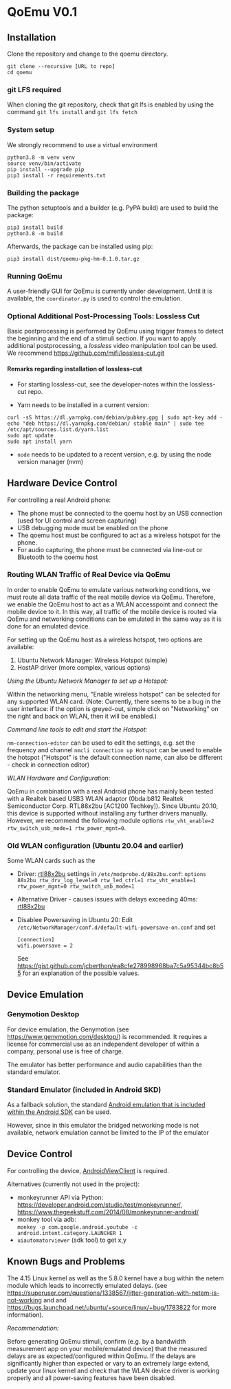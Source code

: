 # QoEmu V0.1

## Installation

Clone the repository and change to the qoemu directory.

```
git clone --recursive [URL to repo]
cd qoemu
```

### git LFS required
When cloning the git repository, check that git lfs is enabled
by using the command ``git lfs install`` and ``git lfs fetch``

### System setup
We strongly recommend to use a virtual environment
```
python3.8 -m venv venv
source venv/bin/activate
pip install --upgrade pip
pip3 install -r requirements.txt
```

### Building the package
The python setuptools and a builder (e.g. PyPA build) are used to build the package:
```
pip3 install build
python3.8 -m build
```

Afterwards, the package can be installed using pip:

```
pip3 install dist/qoemu-pkg-hm-0.1.0.tar.gz
```

### Running QoEmu
A user-friendly GUI for QoEmu is currently under development. Until it is available,
the ``coordinator.py`` is used to control the emulation.


### Optional Additional Post-Processing Tools: Lossless Cut
Basic postprocessing is performed by QoEmu using trigger frames to detect
the beginning and the end of a stimuli section. If you want to apply
additional postprocessing, a *lossless* video manipulation tool can 
be used. We recommend https://github.com/mifi/lossless-cut.git

#### Remarks regarding installation of lossless-cut
* For starting lossless-cut, see the developer-notes within the
lossless-cut repo.

* Yarn needs to be installed in a current version:
```
curl -sS https://dl.yarnpkg.com/debian/pubkey.gpg | sudo apt-key add - 
echo "deb https://dl.yarnpkg.com/debian/ stable main" | sudo tee /etc/apt/sources.list.d/yarn.list 
sudo apt update 
sudo apt install yarn
```
* `node` needs to be updated to a recent version, e.g. by using the node version manager (nvm)


## Hardware Device Control
For controlling a real Android phone:
* The phone must be connected to the qoemu host by an USB connection (used for
  UI control and screen capturing)
* USB debugging mode must be enabled on the phone
* The qoemu host must be configured to act as a wireless hotspot for the phone.
* For audio capturing, the phone must be connected via line-out or Bluetooth
  to the qoemu host

### Routing WLAN Traffic of Real Device via QoEmu
In order to enable QoEmu to emulate various networking conditions,
we must route all data traffic of the real mobile device via QoEmu. Therefore,
we enable the QoEmu host to act as a WLAN accesspoint and connect the
mobile device to it. In this way, all traffic of the mobile device
is routed via QoEmu and networking conditions can be emulated in the same 
way as it is done for an emulated device.

For setting up the QoEmu host as a wireless hotspot, two options are available:

1) Ubuntu Network Manager: Wireless Hotspot (simple) 
2) HostAP driver (more complex, various options)

*Using the Ubuntu Network Manager to set up a Hotspot:*

Within the networking menu, "Enable wireless hotspot" can be selected for any
supported WLAN card. (Note: Currently, there seems to be a bug in the
user interface: if the option is greyed-out, simple click on "Networking" on the
right and back on WLAN, then it will be enabled.)


*Command line tools to edit and start the Hotspot:*

``nm-connection-editor`` can be used to edit the settings, e.g. set the
frequency and channel
``nmcli connection up Hotspot`` can be used to enable the hotspot ("Hotspot" is
the default connection name, can also be different - check in connection editor)


*WLAN Hardware and Configuration*:

QoEmu in combination with a real Android phone has mainly been tested with a Realtek based USB3 WLAN adaptor 
(0bda:b812 Realtek Semiconductor Corp. RTL88x2bu [AC1200 Techkey]). Since Ubuntu 20.10, this device is
supported without installing any further drivers manually. However, we recommend the following module options
`rtw_vht_enable=2 rtw_switch_usb_mode=1 rtw_power_mgnt=0`.

### Old WLAN configuration (Ubuntu 20.04 and earlier)
Some WLAN cards such as the 
* Driver: [rtl88x2bu](https://github.com/morrownr/88x2bu)
  settings in ` /etc/modprobe.d/88x2bu.conf `: `options 88x2bu rtw_drv_log_level=0 rtw_led_ctrl=1 rtw_vht_enable=1 rtw_power_mgnt=0 rtw_switch_usb_mode=1`
* Alternative Driver - causes issues with delays exceeding 40ms: [rtl88x2bu](https://github.com/cilynx/rtl88x2bu)
* Disablee Powersaving in Ubuntu 20: Edit ``/etc/NetworkManager/conf.d/default-wifi-powersave-on.conf`` and set

  ```
  [connection]
  wifi.powersave = 2
  ```
  See https://gist.github.com/jcberthon/ea8cfe278998968ba7c5a95344bc8b55 for an
  explanation of the possible values.



## Device Emulation

### Genymotion Desktop
For device emulation, the Genymotion (see https://www.genymotion.com/desktop/) is recommended. It requires a license for commercial use as an independent 
developer of within a company, personal use is free of charge.

The emulator has better performance and audio capabilities than the standard
emulator. 

### Standard Emulator (included in Android SKD)
As a fallback solution, the standard [Android emulation that is included
within the Android SDK](https://developer.android.com/studio/run/emulator-commandline) can be used.

However, since in this emulator the bridged networking mode is not available,
network emulation cannot be limited to the IP of the emulator

## Device Control

For controlling the device, [AndroidViewClient](https://github.com/dtmilano/AndroidViewClient) is required. 

Alternatives (currently not used in the project):
* monkeyrunner API via Python: https://developer.android.com/studio/test/monkeyrunner/, https://www.thegeekstuff.com/2014/08/monkeyrunner-android/
* monkey tool via adb: \
  `monkey -p com.google.android.youtube -c android.intent.category.LAUNCHER 1` 
* `uiautomatorviewer` (sdk tool) to get x,y


## Known Bugs and Problems
The 4.15 Linux kernel as well as the 5.8.0 kernel have a bug within the netem module which 
leads to incorrectly emulated delays. (see https://superuser.com/questions/1338567/jitter-generation-with-netem-is-not-working and
and https://bugs.launchpad.net/ubuntu/+source/linux/+bug/1783822 for more information).

*Recommendation:*

Before generating QoEmu stimuli, confirm (e.g. by a bandwidth measurement app on your mobile/emulated device)
that the measured delays are as expected/configured within QoEmu. If the delays are significantly higher
than expected or vary to an extremely large extend, update your linux kernel and check that the WLAN
device driver is working properly and all power-saving features have been disabled.

